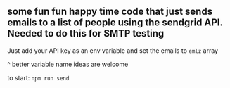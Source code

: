 ## some fun fun happy time code that just sends emails to a list of people using the sendgrid API. Needed to do this for SMTP testing

Just add your API key as an env variable and set the emails to `emlz` array

^ better variable name ideas are welcome

to start: `npm run send`

